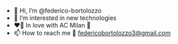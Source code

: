 - 👋 Hi, I’m @federico-bortolozzo
- 👀 I’m interested in new technologies
- ❤️‍🔥 In love with AC Milan 🖤
- 📫 How to reach me 📧 federicobortolozzo3@gmail.com

<!---
federico-bortolozzo/federico-bortolozzo is a ✨ special ✨ repository because its `README.md` (this file) appears on your GitHub profile.
You can click the Preview link to take a look at your changes.
--->
